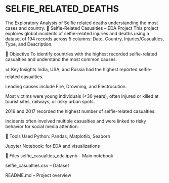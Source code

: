 # SELFIE_RELATED_DEATHS
The Exploratory Analysis of Selfie related deaths understanding the most cases and country.
📸 Selfie-Related Casualties – EDA Project
This project explores global incidents of selfie-related injuries and deaths using a dataset of 194 records across 5 columns: Date, Country, Injuries/Casualties, Type, and Description.

🎯 Objective
To identify countries with the highest recorded selfie-related casualties and understand the most common causes.

📊 Key Insights
India, USA, and Russia had the highest reported selfie-related casualties.

Leading causes include Fire, Drowning, and Electrocution.

Most victims were young individuals (<30 years), often injured or killed at tourist sites, railways, or risky urban spots.

2016 and 2017 recorded the highest number of selfie-related casualties.

Incidents often involved multiple casualties and were linked to risky behavior for social media attention.

🧰 Tools Used
Python: Pandas, Matplotlib, Seaborn

Jupyter Notebook: for EDA and visualizations

📁 Files
selfie_casualties_eda.ipynb – Main notebook

selfie_casualties.csv – Dataset

README.md – Project overview
